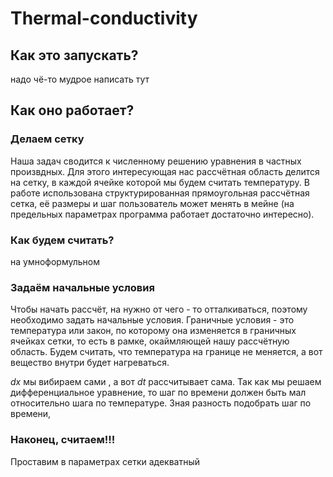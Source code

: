 # Thermal-conductivity
## Как это запускать?
надо чё-то мудрое написать тут

## Как оно работает?
### Делаем сетку
Наша задач сводится к численному решению уравнения в частных произвдных. Для этого интересующая нас рассчётная область делится на сетку, в каждой ячейке которой мы будем считать температуру.
В работе использована структурированная прямоугольная рассчётная сетка, её размеры и шаг пользователь может менять в мейне (на предельных параметрах программа работает достаточно интересно).

### Как будем считать?

на умноформульном


### Задаём начальные условия
Чтобы начать рассчёт, на нужно от чего - то отталкиваться, поэтому необходимо задать начальные условия.
Граничные условия - это температура или закон, по которому она изменяется в граничных ячейках сетки, то есть в рамке, окаймляющей нашу рассчётную область.
Будем считать, что температура на границе не меняется, а вот вещество внутри будет нагреваться.


${dx}$ мы вибираем сами , а вот ${dt}$ рассчитывает сама. Так как мы решаем дифференциальное уравнение, то шаг по времени должен быть мал относительно шага по температуре.
Зная разность  подобрать шаг по времени,  

### Наконец, считаем!!!


Проставим в параметрах сетки адекватный 


